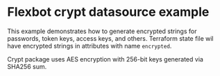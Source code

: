 # Flexbot crypt datasource example

This example demonstrates how to generate encrypted strings for passwords, token keys, access keys, and others.
Terraform state file wil have encrypted strings in attributes with name `encrypted`.

Crypt package uses AES encryption with 256-bit keys generated via SHA256 sum.
